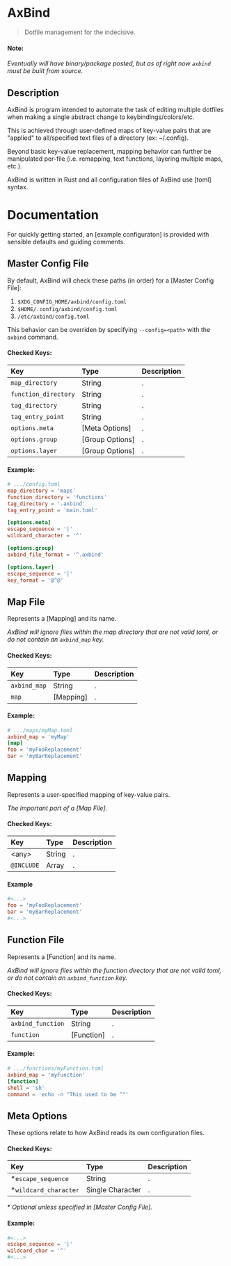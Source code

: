 # AxBind

> Dotfile management for the indecisive.

#### Note:

*Eventually will have binary/package posted, but as of right now `axbind` must be built from source.*

## Description

AxBind is program intended to automate the task of editing multiple dotfiles when making a single abstract change to keybindings/colors/etc.

This is achieved through user-defined maps of key-value pairs that are "applied" to all/specified text files of a directory (ex: ~/.config).

Beyond basic key-value replacement, mapping behavior can further be manipulated per-file (i.e. remapping, text functions, layering multiple maps, etc.).

AxBind is written in Rust and all configuration files of AxBind use [toml] syntax.

# Documentation

For quickly getting started, an [example configuraton] is provided with sensible defaults and guiding comments.

## Master Config File

By default, AxBind will check these paths (in order) for a [Master Config File]:
1. `$XDG_CONFIG_HOME/axbind/config.toml`
2. `$HOME/.config/axbind/config.toml`
3. `/etc/axbind/config.toml`

This behavior can be overriden by specifying `--config=<path>` with the `axbind` command.

#### Checked Keys:
| Key | Type | Description |
|:----|:-----|:------------|
| `map_directory` | String | . |
| `function_directory` | String | . |
| `tag_directory` | String | . |
| `tag_entry_point` | String | . |
| `options.meta` | [Meta Options] | . |
| `options.group` | [Group Options] | . |
| `options.layer` | [Group Options] | . |

#### Example:
```toml
# .../config.toml
map_directory = 'maps'
function_directory = 'functions'
tag_directory = '.axbind'
tag_entry_point = 'main.toml'

[options.meta]
escape_sequence = '|'
wildcard_character = '^'

[options.group]
axbind_file_format = '^.axbind'

[options.layer]
escape_sequence = '|'
key_format = '@^@'
```

## Map File

Represents a [Mapping] and its name.

*AxBind will ignore files within the map directory that are not valid toml, or do not contain an `axbind_map` key.*

#### Checked Keys:
| Key | Type | Description |
|:----|:-----|:------------|
| `axbind_map` | String | . |
| `map` | [Mapping] | . |

#### Example:
```toml
# .../maps/myMap.toml
axbind_map = 'myMap'
[map]
foo = 'myFooReplacement'
bar = 'myBarReplacement'
```

## Mapping

Represents a user-specified mapping of key-value pairs.

*The important part of a [Map File].*

#### Checked Keys:
| Key | Type | Description |
|:----|:-----|:------------|
| \<any> | String | . |
| `@INCLUDE` | Array<String> | . |

#### Example
```toml
#<...>
foo = 'myFooReplacement'
bar = 'myBarReplacement'
#<...>
```

## Function File

Represents a [Function] and its name.

*AxBind will ignore files within the function directory that are not valid toml, or do not contain an `axbind_function` key.*

#### Checked Keys:
| Key | Type | Description |
|:----|:-----|:------------|
| `axbind_function` | String | . |
| `function` | [Function] | . |

#### Example:
```toml
# .../functions/myFunction.toml
axbind_map = 'myFunction'
[function]
shell = 'sh'
command = 'echo -n "This used to be ^"'
```
## Meta Options

These options relate to how AxBind reads its own configuration files.

#### Checked Keys:
| Key | Type | Description |
|:----|:-----|:------------|
| *`escape_sequence` | String | . |
| *`wildcard_character` | Single Character | . |

\* *Optional unless specified in [Master Config File].*

#### Example:
```toml
#<...>
escape_sequence = '|'
wildcard_char = '^'
#<...>
```

